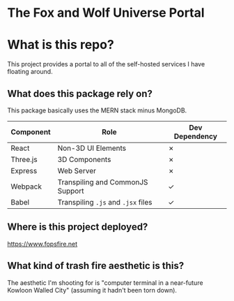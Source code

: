 # The Fox and Wolf Universe Portal

# What is this repo?

This project provides a portal to all of the self-hosted services I have floating around.

## What does this package rely on?

This package basically uses the MERN stack minus MongoDB.

| Component | Role                               | Dev Dependency |
|-----------|------------------------------------|----------------|
| React     | Non-3D UI Elements                 | ✗              |
| Three.js  | 3D Components                      | ✗              |
| Express   | Web Server                         | ✗              |
| Webpack   | Transpiling and CommonJS Support   | ✓              |
| Babel     | Transpiling `.js` and `.jsx` files | ✓              |

## Where is this project deployed?

https://www.fopsfire.net

## What kind of trash fire aesthetic is this?

The aesthetic I'm shooting for is "computer terminal in a near-future Kowloon Walled City" (assuming it hadn't been torn down).